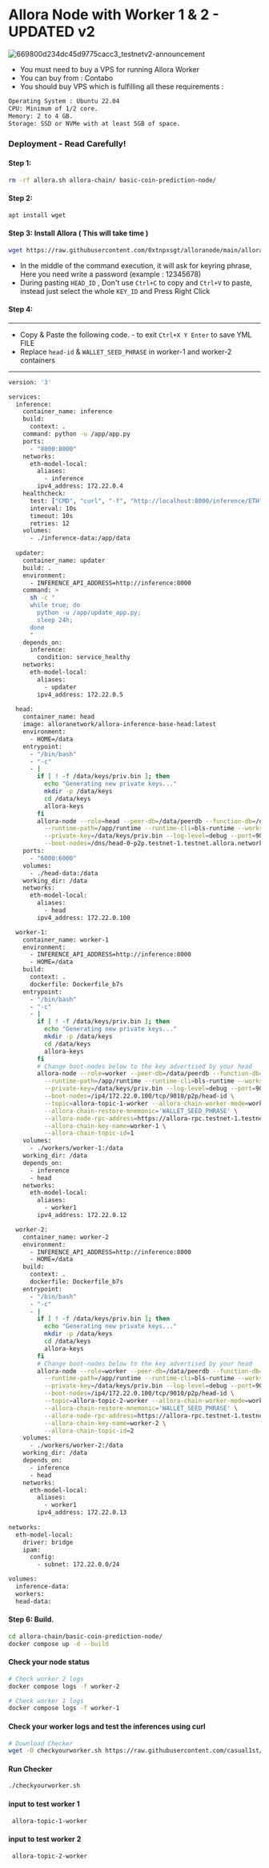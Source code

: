 # Allora Node with Worker 1 & 2 - UPDATED v2

![669800d234dc45d9775cacc3_testnetv2-announcement](https://github.com/user-attachments/assets/e71bd95c-725a-4f9f-b196-364468d974fe)

 
- You must need to buy a VPS for running Allora Worker
- You can buy from : Contabo
- You should buy VPS which is fulfilling all these requirements : 
```bash
Operating System : Ubuntu 22.04
CPU: Minimum of 1/2 core.
Memory: 2 to 4 GB.
Storage: SSD or NVMe with at least 5GB of space.
```

### Deployment - Read Carefully! 
#### Step 1: 
```bash
rm -rf allora.sh allora-chain/ basic-coin-prediction-node/
```

#### Step 2: 
```bash
apt install wget
```

#### Step 3: Install Allora ( This will take time )
```bash
wget https://raw.githubusercontent.com/0xtnpxsgt/alloranode/main/allora-oneclickguide.sh && chmod +x allora-oneclickguide.sh && ./allora-oneclickguide.sh
```
- In the middle of the command execution, it will ask for keyring phrase, Here you need write a password (example : 12345678)
- During pasting `HEAD_ID` , Don't use `Ctrl+C` to copy and `Ctrl+V` to paste, instead just select the whole `KEY_ID` and Press Right Click


#### Step 4: 
---------------------------------------------------------------

- Copy & Paste the following code. - to exit `Ctrl+X Y Enter` to save YML FILE
- Replace `head-id` & `WALLET_SEED_PHRASE` in worker-1 and worker-2 containers

----------------------------------------------------------------
```bash
version: '3'

services:
  inference:
    container_name: inference
    build:
      context: .
    command: python -u /app/app.py
    ports:
      - "8000:8000"
    networks:
      eth-model-local:
        aliases:
          - inference
        ipv4_address: 172.22.0.4
    healthcheck:
      test: ["CMD", "curl", "-f", "http://localhost:8000/inference/ETH"]
      interval: 10s
      timeout: 10s
      retries: 12
    volumes:
      - ./inference-data:/app/data
  
  updater:
    container_name: updater
    build: .
    environment:
      - INFERENCE_API_ADDRESS=http://inference:8000
    command: >
      sh -c "
      while true; do
        python -u /app/update_app.py;
        sleep 24h;
      done
      "
    depends_on:
      inference:
        condition: service_healthy
    networks:
      eth-model-local:
        aliases:
          - updater
        ipv4_address: 172.22.0.5
  
  head:
    container_name: head
    image: alloranetwork/allora-inference-base-head:latest
    environment:
      - HOME=/data
    entrypoint:
      - "/bin/bash"
      - "-c"
      - |
        if [ ! -f /data/keys/priv.bin ]; then
          echo "Generating new private keys..."
          mkdir -p /data/keys
          cd /data/keys
          allora-keys
        fi
        allora-node --role=head --peer-db=/data/peerdb --function-db=/data/function-db  \
          --runtime-path=/app/runtime --runtime-cli=bls-runtime --workspace=/data/workspace \
          --private-key=/data/keys/priv.bin --log-level=debug --port=9010 --rest-api=:6000 \
          --boot-nodes=/dns/head-0-p2p.testnet-1.testnet.allora.network/tcp/32130/p2p/12D3KooWLBhsSucVVcyVCaM9pvK8E7tWBM9L19s7XQHqqejyqgEC,/dns/head-1-p2p.testnet-1.testnet.allora.network/tcp/32131/p2p/12D3KooWEUNWg7YHeeCtH88ju63RBfY5hbdv9hpv84ffEZpbJszt,/dns/head-2-p2p.testnet-1.testnet.allora.network/tcp/32132/p2p/12D3KooWATfUSo95wtZseHbogpckuFeSvpL4yks6XtvrjVHcCCXk
    ports:
      - "6000:6000"
    volumes:
      - ./head-data:/data
    working_dir: /data
    networks:
      eth-model-local:
        aliases:
          - head
        ipv4_address: 172.22.0.100

  worker-1:
    container_name: worker-1
    environment:
      - INFERENCE_API_ADDRESS=http://inference:8000
      - HOME=/data
    build:
      context: .
      dockerfile: Dockerfile_b7s
    entrypoint:
      - "/bin/bash"
      - "-c"
      - |
        if [ ! -f /data/keys/priv.bin ]; then
          echo "Generating new private keys..."
          mkdir -p /data/keys
          cd /data/keys
          allora-keys
        fi
        # Change boot-nodes below to the key advertised by your head
        allora-node --role=worker --peer-db=/data/peerdb --function-db=/data/function-db \
          --runtime-path=/app/runtime --runtime-cli=bls-runtime --workspace=/data/workspace \
          --private-key=/data/keys/priv.bin --log-level=debug --port=9011 \
          --boot-nodes=/ip4/172.22.0.100/tcp/9010/p2p/head-id \
          --topic=allora-topic-1-worker --allora-chain-worker-mode=worker \
          --allora-chain-restore-mnemonic='WALLET_SEED_PHRASE' \
          --allora-node-rpc-address=https://allora-rpc.testnet-1.testnet.allora.network \
          --allora-chain-key-name=worker-1 \
          --allora-chain-topic-id=1
    volumes:
      - ./workers/worker-1:/data
    working_dir: /data
    depends_on:
      - inference
      - head
    networks:
      eth-model-local:
        aliases:
          - worker1
        ipv4_address: 172.22.0.12

  worker-2:
    container_name: worker-2
    environment:
      - INFERENCE_API_ADDRESS=http://inference:8000
      - HOME=/data
    build:
      context: .
      dockerfile: Dockerfile_b7s
    entrypoint:
      - "/bin/bash"
      - "-c"
      - |
        if [ ! -f /data/keys/priv.bin ]; then
          echo "Generating new private keys..."
          mkdir -p /data/keys
          cd /data/keys
          allora-keys
        fi
        # Change boot-nodes below to the key advertised by your head
        allora-node --role=worker --peer-db=/data/peerdb --function-db=/data/function-db \
          --runtime-path=/app/runtime --runtime-cli=bls-runtime --workspace=/data/workspace \
          --private-key=/data/keys/priv.bin --log-level=debug --port=9013 \
          --boot-nodes=/ip4/172.22.0.100/tcp/9010/p2p/head-id \
          --topic=allora-topic-2-worker --allora-chain-worker-mode=worker \
          --allora-chain-restore-mnemonic='WALLET_SEED_PHRASE' \
          --allora-node-rpc-address=https://allora-rpc.testnet-1.testnet.allora.network \
          --allora-chain-key-name=worker-2 \
          --allora-chain-topic-id=2
    volumes:
      - ./workers/worker-2:/data
    working_dir: /data
    depends_on:
      - inference
      - head
    networks:
      eth-model-local:
        aliases:
          - worker1
        ipv4_address: 172.22.0.13
  
networks:
  eth-model-local:
    driver: bridge
    ipam:
      config:
        - subnet: 172.22.0.0/24

volumes:
  inference-data:
  workers:
  head-data:
```

#### Step 6: Build.
```bash
cd allora-chain/basic-coin-prediction-node/
docker compose up -d --build
```

#### Check your node status
```bash
# Check worker 2 logs
docker compose logs -f worker-2

# Check worker 1 logs
docker compose logs -f worker-1
```

#### Check your worker logs and test the inferences using curl

```bash
# Download Checker
wget -O checkyourworker.sh https://raw.githubusercontent.com/casual1st/alloraworkersetup/main/checkyourworker.sh && chmod +x checkyourworker.sh && ./checkyourworker.sh
```

#### Run Checker
```bash
./checkyourworker.sh
```
#### input to test worker 1 
```bash
 allora-topic-1-worker
```
#### input to test worker 2
```bash
 allora-topic-2-worker
```








